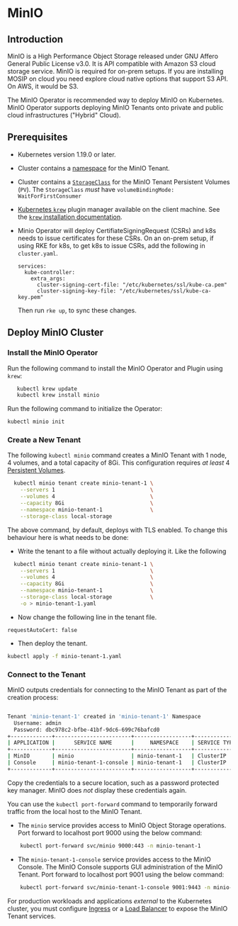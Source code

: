 # MinIO

## Introduction

MinIO is a High Performance Object Storage released under GNU Affero General Public License v3.0. It is API compatible with Amazon S3 cloud storage service.  MinIO is required for on-prem setups. If you are installing MOSIP on cloud you need explore cloud native options that support S3 API.  On AWS, it would be S3.  

The MinIO Operator is recommended way to deploy MinIO on Kubernetes. MinIO Operator supports deploying MinIO Tenants onto private and public cloud infrastructures ("Hybrid" Cloud).

## Prerequisites

- Kubernetes version 1.19.0 or later.

- Cluster contains a [namespace](https://github.com/minio/operator/blob/master/README.md#minio-tenant-namespace) for
  the MinIO Tenant.

- Cluster contains a [`StorageClass`](https://github.com/minio/operator/blob/master/README.md#default-storage-class)
  for the MinIO Tenant Persistent Volumes  (`PV`). The `StorageClass` *must* have `volumeBindingMode: WaitForFirstConsumer`

- [Kubernetes `krew`](https://github.com/kubernetes-sigs/krew)
  plugin manager available on the client machine. See the [`krew` installation documentation](https://krew.sigs.k8s.io/docs/user-guide/setup/install/).

- Minio Operator will deploy CertifiateSigningRequest (CSRs) and k8s needs to issue certificates for these CSRs. On an on-prem setup, if using RKE for k8s, to get k8s to issue CSRs, add the following in `cluster.yaml`.
  ```
  services:
    kube-controller:
      extra_args:
        cluster-signing-cert-file: "/etc/kubernetes/ssl/kube-ca.pem"
        cluster-signing-key-file: "/etc/kubernetes/ssl/kube-ca-key.pem"
  ```
  Then run `rke up`, to sync these changes.

## Deploy MinIO Cluster

### Install the MinIO Operator

Run the following command to install the MinIO Operator and Plugin using `krew`:

```sh
   kubectl krew update
   kubectl krew install minio
```

Run the following command to initialize the Operator:

```sh
kubectl minio init
```

### Create a New Tenant

The following `kubectl minio` command creates a MinIO Tenant with 1 node, 4 volumes, and a total capacity  of 8Gi. This configuration requires
*at least* 4 [Persistent Volumes](https://github.com/minio/operator#Local-Persistent-Volumes).

```sh
  kubectl minio tenant create minio-tenant-1 \
    --servers 1                              \
    --volumes 4                              \
    --capacity 8Gi                           \
    --namespace minio-tenant-1               \
    --storage-class local-storage
```

The above command, by default, deploys with TLS enabled. To change this behaviour here is what needs to be done:
- Write the tenant to a file without actually deploying it. Like the following
```sh
  kubectl minio tenant create minio-tenant-1 \
    --servers 1                              \
    --volumes 4                              \
    --capacity 8Gi                           \
    --namespace minio-tenant-1               \
    --storage-class local-storage            \
    -o > minio-tenant-1.yaml
```
- Now change the following line in the tenant file.
```
requestAutoCert: false
```
- Then deploy the tenant.
```sh
kubectl apply -f minio-tenant-1.yaml
```

### Connect to the Tenant

MinIO outputs credentials for connecting to the MinIO Tenant as part of the creation
process:

```sh

Tenant 'minio-tenant-1' created in 'minio-tenant-1' Namespace
  Username: admin
  Password: dbc978c2-bfbe-41bf-9dc6-699c76bafcd0
+-------------+------------------------+------------------+--------------+-----------------+
| APPLICATION |      SERVICE NAME      |     NAMESPACE    | SERVICE TYPE | SERVICE PORT(S) |
+-------------+------------------------+------------------+--------------+-----------------+
| MinIO       | minio                  | minio-tenant-1   | ClusterIP    | 443             |
| Console     | minio-tenant-1-console | minio-tenant-1   | ClusterIP    | 9090,9443       |
+-------------+------------------------+------------------+--------------+-----------------+

```

Copy the credentials to a secure location, such as a password protected key manager.
MinIO does *not* display these credentials again.

You can use the `kubectl port-forward` command to temporarily forward traffic from the local host to the MinIO Tenant.

- The `minio` service provides access to MinIO Object Storage operations. Port forward to localhost
port 9000 using the below command:


```sh
    kubectl port-forward svc/minio 9000:443 -n minio-tenant-1
```

- The `minio-tenant-1-console` service provides access to the MinIO Console. The
  MinIO Console supports GUI administration of the MinIO Tenant. Port forward to localhost
port 9001 using the below command:

```sh
    kubectl port-forward svc/minio-tenant-1-console 9001:9443 -n minio-tenant-1
```

For production workloads and applications *external* to the Kubernetes cluster, you must configure
[Ingress](https://kubernetes.io/docs/concepts/services-networking/ingress/) or a
[Load Balancer](https://kubernetes.io/docs/concepts/services-networking/service/#loadbalancer) to
expose the MinIO Tenant services.
